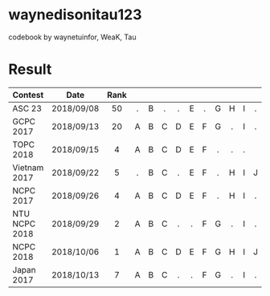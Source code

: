 waynedisonitau123
================

codebook by waynetuinfor, WeaK, Tau

# Result
| Contest                   | Date          | Rank |   |   |   |   |   |   |   |   |   |   |   |   |   |   |   |
| --------------------------|:-------------:|:----:|:-:|:-:|:-:|:-:|:-:|:-:|:-:|:-:|:-:|:-:|:-:|:-:|:-:|:-:|:-:|
| ASC 23                    | 2018/09/08    |  50  | . | B | . | . | E | . | G | H | I | . |
| GCPC 2017                 | 2018/09/13    |  20  | A | B | C | D | E | F | G | . | I | . | K |
| TOPC 2018                 | 2018/09/15    |   4  | A | B | C | D | E | F | . | . | . |
| Vietnam 2017              | 2018/09/22    |   5  | . | B | C | . | E | F | . | H | I | J | . | . |
| NCPC 2017                 | 2018/09/26    |   4  | A | B | C | D | E | F | . | H | I | . | . | . |
| NTU NCPC 2018             | 2018/09/29    |   2  | A | B | C | . | . | F | G | . | I | . | 
| NCPC 2018                 | 2018/10/06    |   1  | A | B | C | D | E | F | G | H | I | J | . | . | M | . | O |
| Japan 2017                | 2018/10/13    |   7  | A | B | C | . | . | F | G | . | I | . | . |
